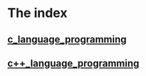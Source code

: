 # The index

## [c_language_programming](c_language_programming/index.md)

## [c++_language_programming](c++_language_programming/index.md)
